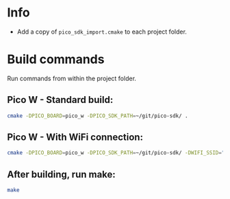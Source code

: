# Info
- Add a copy of `pico_sdk_import.cmake` to each project folder.


# Build commands
Run commands from within the project folder.

## Pico W - Standard build:
```sh
cmake -DPICO_BOARD=pico_w -DPICO_SDK_PATH=~/git/pico-sdk/ .
```

## Pico W - With WiFi connection:
```sh
cmake -DPICO_BOARD=pico_w -DPICO_SDK_PATH=~/git/pico-sdk/ -DWIFI_SSID="_SSID_" -DWIFI_PASSWORD="_PASSWORD_" .
```

## After building, run make:
```sh
make
```